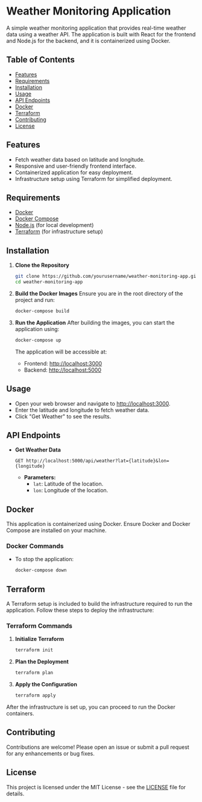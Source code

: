 # Weather Monitoring Application

A simple weather monitoring application that provides real-time weather data using a weather API. The application is built with React for the frontend and Node.js for the backend, and it is containerized using Docker.

## Table of Contents
- [Features](#features)
- [Requirements](#requirements)
- [Installation](#installation)
- [Usage](#usage)
- [API Endpoints](#api-endpoints)
- [Docker](#docker)
- [Terraform](#terraform)
- [Contributing](#contributing)
- [License](#license)

## Features
- Fetch weather data based on latitude and longitude.
- Responsive and user-friendly frontend interface.
- Containerized application for easy deployment.
- Infrastructure setup using Terraform for simplified deployment.

## Requirements
- [Docker](https://www.docker.com/get-started)
- [Docker Compose](https://docs.docker.com/compose/install/)
- [Node.js](https://nodejs.org/en/download/) (for local development)
- [Terraform](https://www.terraform.io/downloads.html) (for infrastructure setup)

## Installation


1. **Clone the Repository**
   ```bash
   git clone https://github.com/yourusername/weather-monitoring-app.git
   cd weather-monitoring-app
   ```

2. **Build the Docker Images**
   Ensure you are in the root directory of the project and run:
   ```bash
   docker-compose build
   ```

3. **Run the Application**
   After building the images, you can start the application using:
   ```bash
   docker-compose up
   ```

   The application will be accessible at:
   - Frontend: [http://localhost:3000](http://localhost:3000)
   - Backend: [http://localhost:5000](http://localhost:5000)

## Usage
- Open your web browser and navigate to [http://localhost:3000](http://localhost:3000).
- Enter the latitude and longitude to fetch weather data.
- Click "Get Weather" to see the results.

## API Endpoints
- **Get Weather Data**
  ```
  GET http://localhost:5000/api/weather?lat={latitude}&lon={longitude}
  ```
  - **Parameters:**
    - `lat`: Latitude of the location.
    - `lon`: Longitude of the location.

## Docker
This application is containerized using Docker. Ensure Docker and Docker Compose are installed on your machine.

### Docker Commands
- To stop the application:
  ```bash
  docker-compose down
  ```

## Terraform
A Terraform setup is included to build the infrastructure required to run the application. Follow these steps to deploy the infrastructure:

### Terraform Commands
1. **Initialize Terraform**
   ```bash
   terraform init
   ```

2. **Plan the Deployment**
   ```bash
   terraform plan
   ```

3. **Apply the Configuration**
   ```bash
   terraform apply
   ```

After the infrastructure is set up, you can proceed to run the Docker containers.

## Contributing
Contributions are welcome! Please open an issue or submit a pull request for any enhancements or bug fixes.

## License
This project is licensed under the MIT License - see the [LICENSE](LICENSE) file for details.
```
